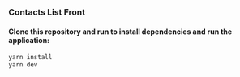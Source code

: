 ### Contacts List Front

#### Clone this repository and run to install dependencies and run the application:
```bash
yarn install
yarn dev
```

